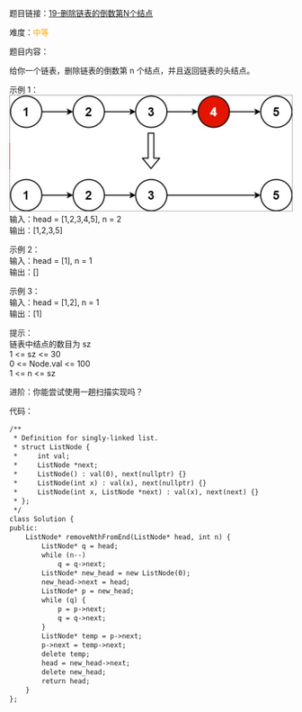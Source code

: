 题目链接：[19-删除链表的倒数第N个结点](https://leetcode-cn.com/problems/remove-nth-node-from-end-of-list/)

难度：<font color="Orange">中等</font>

题目内容：

给你一个链表，删除链表的倒数第 n 个结点，并且返回链表的头结点。

示例 1：<br>
![示例1](./19-删除链表的倒数第N个结点.png)<br>
输入：head = [1,2,3,4,5], n = 2<br>
输出：[1,2,3,5]

示例 2：<br>
输入：head = [1], n = 1<br>
输出：[]

示例 3：<br>
输入：head = [1,2], n = 1<br>
输出：[1]

提示：<br>
链表中结点的数目为 sz<br>
1 <= sz <= 30<br>
0 <= Node.val <= 100<br>
1 <= n <= sz

进阶：你能尝试使用一趟扫描实现吗？


代码：
```
/**
 * Definition for singly-linked list.
 * struct ListNode {
 *     int val;
 *     ListNode *next;
 *     ListNode() : val(0), next(nullptr) {}
 *     ListNode(int x) : val(x), next(nullptr) {}
 *     ListNode(int x, ListNode *next) : val(x), next(next) {}
 * };
 */
class Solution {
public:
    ListNode* removeNthFromEnd(ListNode* head, int n) {
        ListNode* q = head;
        while (n--)
            q = q->next;
        ListNode* new_head = new ListNode(0);
        new_head->next = head;
        ListNode* p = new_head;
        while (q) {
            p = p->next;
            q = q->next;
        }
        ListNode* temp = p->next;
        p->next = temp->next;
        delete temp;
        head = new_head->next;
        delete new_head;
        return head;
    }
};
```